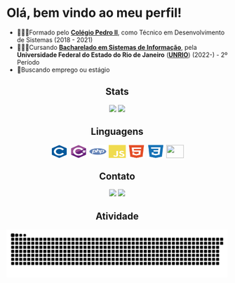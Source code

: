 
# Olá, bem vindo ao meu perfil!
- 👨🏻‍💻Formado pelo [**Colégio Pedro II**][cp2], como Técnico em Desenvolvimento de Sistemas (2018 - 2021)
- 👨🏻‍🎓Cursando [**Bacharelado em Sistemas de Informação**][si], pela **Universidade Federal do Estado do Rio de Janeiro** ([**UNRIO**][unirio]) (2022-) - 2º Período
- 🔎Buscando emprego ou estágio  

<div align="center">
  <h2>Stats</h2>  
  <img height="180em" src="https://github-readme-stats.vercel.app/api?username=davilimabr&theme=midnight-purple&show_icons=true&include_all_commits=true&count_private=true"/>
  <img height="180em" src="https://github-readme-stats.vercel.app/api/top-langs/?username=davilimabr&layout=compact&langs_count=16&theme=midnight-purple"/>

  <br>

  <h2>Linguagens</h2>
  <img align="center" height="30" width="40" src="https://raw.githubusercontent.com/devicons/devicon/master/icons/c/c-plain.svg">
  <img align="center" height="30" width="40" src="https://raw.githubusercontent.com/devicons/devicon/master/icons/csharp/csharp-original.svg">
  <img align="center" height="30" width="40" src="https://raw.githubusercontent.com/devicons/devicon/master/icons/php/php-plain.svg">
  <img align="center" height="30" width="40" src="https://raw.githubusercontent.com/devicons/devicon/master/icons/javascript/javascript-plain.svg">
  <img align="center" height="30" width="40" src="https://raw.githubusercontent.com/devicons/devicon/master/icons/html5/html5-plain.svg">
  <img align="center" height="30" width="40" src="https://raw.githubusercontent.com/devicons/devicon/master/icons/css3/css3-plain.svg">
  <img align="center" height="30" width="40" src="https://cdn.jsdelivr.net/gh/devicons/devicon/icons/mysql/mysql-plain.svg" />
  
  <br>

  <h2>Contato</h2>
  <a href = "mailto: davilimamoura.360@gmail.com"><img src="https://img.shields.io/badge/-Gmail-%23333?style=for-the-badge&logo=gmail&logoColor=white" target="_blank"></a>
  <a href="https://www.linkedin.com/in/davi-lima-441b72210/" target="_blank"><img src="https://img.shields.io/badge/-LinkedIn-%230077B5?style=for-the-badge&logo=linkedin&logoColor=white" target="_blank"></a> 

  <br>

  <h2>Atividade</h2>

  ![Snake animation](https://github.com/davilimabr/davilimabr/blob/output/github-contribution-grid-snake.svg)

</div>
  
[si]: <https://bsi.uniriotec.br>
[unirio]: <http://www.unirio.br>
[cp2]: <https://cp2.g12.br/index.php>
